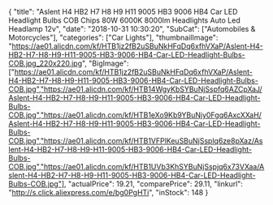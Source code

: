 {
	"title": "Aslent H4 HB2 H7 H8 H9 H11 9005 HB3 9006 HB4 Car LED Headlight Bulbs COB Chips 80W 6000K 8000lm Headlights Auto Led Headlamp 12v",
	"date": "2018-10-31 10:30:20",
	"SubCat": ["Automobiles & Motorcycles"],
	"categories": ["Car Lights"],
	"thumbnailImage": "https://ae01.alicdn.com/kf/HTB1jz2fB2uSBuNkHFqDq6xfhVXaP/Aslent-H4-HB2-H7-H8-H9-H11-9005-HB3-9006-HB4-Car-LED-Headlight-Bulbs-COB.jpg_220x220.jpg",
	"BigImage": ["https://ae01.alicdn.com/kf/HTB1jz2fB2uSBuNkHFqDq6xfhVXaP/Aslent-H4-HB2-H7-H8-H9-H11-9005-HB3-9006-HB4-Car-LED-Headlight-Bulbs-COB.jpg","https://ae01.alicdn.com/kf/HTB14WgyKbSYBuNjSspfq6AZCpXaJ/Aslent-H4-HB2-H7-H8-H9-H11-9005-HB3-9006-HB4-Car-LED-Headlight-Bulbs-COB.jpg","https://ae01.alicdn.com/kf/HTB1eXo9Kb9YBuNjy0Fgq6AxcXXaH/Aslent-H4-HB2-H7-H8-H9-H11-9005-HB3-9006-HB4-Car-LED-Headlight-Bulbs-COB.jpg","https://ae01.alicdn.com/kf/HTB1VFPlKeuSBuNjSsplq6ze8pXaz/Aslent-H4-HB2-H7-H8-H9-H11-9005-HB3-9006-HB4-Car-LED-Headlight-Bulbs-COB.jpg","https://ae01.alicdn.com/kf/HTB1UVb3KhSYBuNjSspjq6x73VXaa/Aslent-H4-HB2-H7-H8-H9-H11-9005-HB3-9006-HB4-Car-LED-Headlight-Bulbs-COB.jpg"],
	"actualPrice": 19.21,
	"comparePrice": 29.11,
	"linkurl": "http://s.click.aliexpress.com/e/bg0PgHTi",
	"inStock": 148
}
